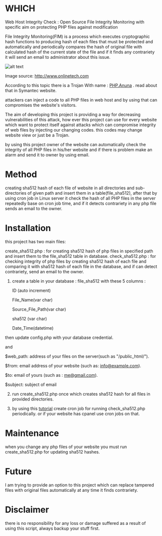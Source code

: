# WHICH
Web Host Integrity Check : Open Source File Integrity Monitoring with specific aim on protecting PHP files against modification

File Integrity Monitoring(FIM) is a process which executes cryptographic hash functions to producing hash of each files that must be protected and automatically and periodically compares the hash of original file with calculated hash of the current state of the file and if it finds any contrariety it will send an email to administrator about this issue.

![alt text](http://www.onlinetech.com/images/diagrams/fim-diagram.png)

Image source: http://www.onlinetech.com

According to this topic there is a Trojan With name : [PHP.Anuna](https://www.symantec.com/security_response/writeup.jsp?docid=2015-111911-4342-99&tabid=2) . read about that in Symantec website.

attackers can inject a code to all PHP files in web host and by using that can compromises the website's visitors.

The aim of developing this project is providing a way for decreasing vulnerabilities of this attack, how ever this project can use for every website which want to protect itself against attacks which can compromise  integrity of web files by injecting our changing codes. this codes may change  website view or just be a Trojan.

by using this project owner of the website can automatically check the integrity of all PHP files in his/her website and if there is problem make an alarm and send it to owner by using email.

# Method
creating sha512 hash of each file of website in all directories and sub-directories of given path and insert them in a table(file_sha512), after that by using cron job in Linux server it check the hash of all PHP files in the server repeatedly  base on cron job time, and if it detects  contrariety in any php file sends an email to the owner.

# Installation
this project has two main files: 

create_sha512.php : for creating sha512 hash of php files in specified path and insert them to the file_sha512 table in database.
check_sha512.php  : for checking integrity of php files by creating sha512 hash of each file and comparing it with sha512 hash of each file in the database, and if can detect contrariety, send an email to the owner.

1. create a table in your database : file_sha512 with these 5 columns : 

    ID (auto increment)

    File_Name(var char)

    Source_File_Path(var char)

    sha512 (var char)

    Date_Time(datetime)

  then update config.php  with your database credential.

  and 

  $web_path: address of your files on the server(such as "/public_html/").

  $from: email address of your website (such as: info@example.com).

  $to: email of yours (such as : me@gmail.com).

  $subject: subject of email

2. run create_sha512.php once which creates sha512 hash for all files in provided directories.

3. by using this [tutorial](https://www.cyberciti.biz/faq/how-do-i-add-jobs-to-cron-under-linux-or-unix-oses/) create cron job for running check_sha512.php periodically. or if your website has cpanel use cron jobs on that.

# Maintenance
when you change any php files of your website you must run create_sha512.php for updating sha512 hashes.

# Future
I am trying to provide an option to this project which can replace tampered files with original files automatically at any time it finds contrariety.

# Disclaimer
there is no responsibility for any loss or damage suffered as a result of using this script, always backup your stuff first.
